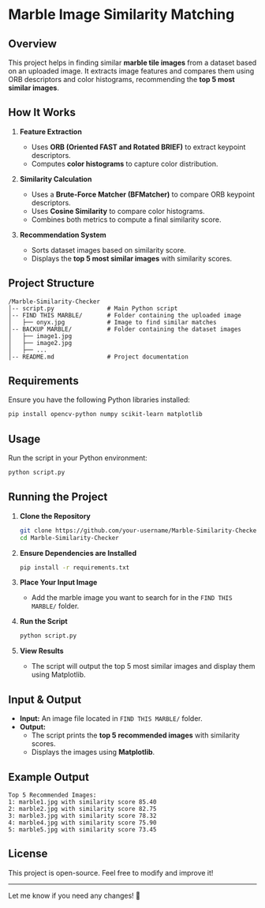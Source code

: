 # **Marble Image Similarity Matching**

## **Overview**
This project helps in finding similar **marble tile images** from a dataset based on an uploaded image. It extracts image features and compares them using ORB descriptors and color histograms, recommending the **top 5 most similar images**.

## **How It Works**

1. **Feature Extraction**  
   - Uses **ORB (Oriented FAST and Rotated BRIEF)** to extract keypoint descriptors.  
   - Computes **color histograms** to capture color distribution.

2. **Similarity Calculation**  
   - Uses a **Brute-Force Matcher (BFMatcher)** to compare ORB keypoint descriptors.  
   - Uses **Cosine Similarity** to compare color histograms.  
   - Combines both metrics to compute a final similarity score.

3. **Recommendation System**  
   - Sorts dataset images based on similarity score.  
   - Displays the **top 5 most similar images** with similarity scores.

## **Project Structure**
```
/Marble-Similarity-Checker
│-- script.py               # Main Python script
│-- FIND THIS MARBLE/       # Folder containing the uploaded image
│   ├── onyx.jpg            # Image to find similar matches
│-- BACKUP MARBLE/          # Folder containing the dataset images
│   ├── image1.jpg
│   ├── image2.jpg
│   ├── ...
│-- README.md               # Project documentation
```

## **Requirements**
Ensure you have the following Python libraries installed:
```sh
pip install opencv-python numpy scikit-learn matplotlib
```

## **Usage**
Run the script in your Python environment:
```sh
python script.py
```

## **Running the Project**
1. **Clone the Repository**  
   ```sh
   git clone https://github.com/your-username/Marble-Similarity-Checker.git
   cd Marble-Similarity-Checker
   ```

2. **Ensure Dependencies are Installed**  
   ```sh
   pip install -r requirements.txt
   ```

3. **Place Your Input Image**  
   - Add the marble image you want to search for in the `FIND THIS MARBLE/` folder.

4. **Run the Script**  
   ```sh
   python script.py
   ```

5. **View Results**  
   - The script will output the top 5 most similar images and display them using Matplotlib.

## **Input & Output**
- **Input:** An image file located in `FIND THIS MARBLE/` folder.
- **Output:**
  - The script prints the **top 5 recommended images** with similarity scores.
  - Displays the images using **Matplotlib**.

## **Example Output**
```
Top 5 Recommended Images:
1: marble1.jpg with similarity score 85.40
2: marble2.jpg with similarity score 82.75
3: marble3.jpg with similarity score 78.32
4: marble4.jpg with similarity score 75.90
5: marble5.jpg with similarity score 73.45
```

## **License**
This project is open-source. Feel free to modify and improve it!

---

Let me know if you need any changes! 🚀

